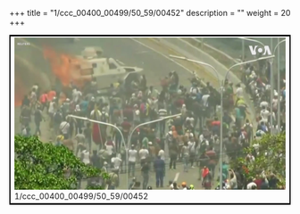 +++
title = "1/ccc_00400_00499/50_59/00452"
description = ""
weight = 20
+++

<table style="border:2px solid black;max-width:800px;max-height:800px;" 
><tr><td>
<img class="center-fit-jpg"
src="/jpg_/aaa_20190430_NxaOmWaI8sI_00451.jpg">
1/ccc_00400_00499/50_59/00452
</img></td></tr></table>
